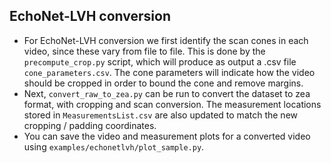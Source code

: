 ## EchoNet-LVH conversion
- For EchoNet-LVH conversion we first identify the scan cones in each video, since these
  vary from file to file. This is done by the `precompute_crop.py` script, which will
  produce as output a .csv file `cone_parameters.csv`. The cone parameters will indicate
  how the video should be cropped in order to bound the cone and remove margins.
- Next, `convert_raw_to_zea.py` can be run to convert the dataset to zea format,
  with cropping and scan conversion. The measurement locations stored in `MeasurementsList.csv`
  are also updated to match the new cropping / padding coordinates.
- You can save the video and measurement plots for a converted video using `examples/echonetlvh/plot_sample.py`.
